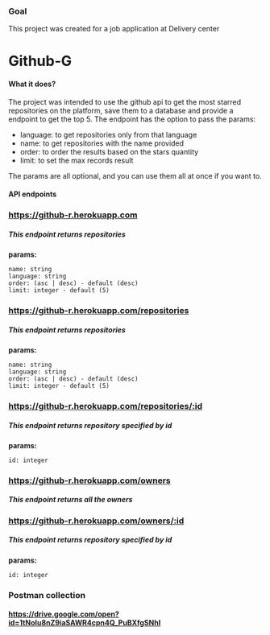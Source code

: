 ### Goal
This project was created for a job application at Delivery center


# Github-G
#### What it does?
The project was intended to use the github api to get the most starred repositories on the platform, save them to a database and provide a endpoint to get the top 5. The endpoint has the option to pass the params:
- language: to get repositories only from that language
- name: to get repositories with the name provided
- order: to order the results based on the stars quantity
- limit: to set the max records result

The params are all optional, and you can use them all at once if you want to.


#### API endpoints

### https://github-r.herokuapp.com

##### This endpoint returns repositories

**params:**

    name: string
    language: string
    order: (asc | desc) - default (desc)
    limit: integer - default (5)

### https://github-r.herokuapp.com/repositories

##### This endpoint returns repositories

**params:**

    name: string
    language: string
    order: (asc | desc) - default (desc)
    limit: integer - default (5)

### https://github-r.herokuapp.com/repositories/:id

##### This endpoint returns repository specified by id

**params:**

    id: integer

### https://github-r.herokuapp.com/owners

##### This endpoint returns all the owners

### https://github-r.herokuapp.com/owners/:id

##### This endpoint returns repository specified by id

**params:**

    id: integer

### Postman collection

#### https://drive.google.com/open?id=1tNoIu8nZ9iaSAWR4cpn4Q_PuBXfgSNhI
